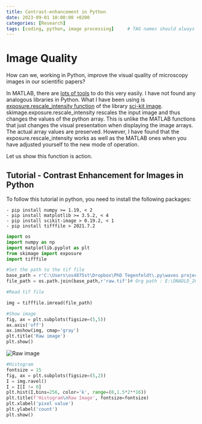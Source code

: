 ```yaml
---
title: Contrast-enhancement in Python
date: 2023-09-01 10:00:00 +0200
categories: [Research]
tags: [coding, python, image processing]     # TAG names should always be lowercase
---
```

# Image Quality
How can we, working in Python, improve the visual quality of microscopy images in our scientific papers?

In MATLAB, there are [lots of tools](https://www.mathworks.com/help/images/contrast-adjustment.html) to do this very easily.
I have not found any analogous libraries in Python. What I have been using is [exposure.rescale_intensity function](https://scikit-image.org/docs/stable/api/skimage.exposure.html#skimage.exposure.rescale_intensity) of the library [sci-kit image](https://scikit-image.org/). skimage.exposure.rescale_intensity rescales the input image and thus changes the values of the python array. This is unlike the MATLAB functions that just changes the visual presentation when displaying the image arrays. The actual array values are preserved. However, I have found that the exposure.rescale_intensity works as well as the MATLAB ones when you have adjusted yourself to the new mode of operation.

Let us show this function is action.

## Tutorial - Contrast Enhancement for Images in Python

To follow this tutorial in python, you need to install the following packages:
```
- pip install numpy >= 1.19, < 2
- pip install matplotlib >= 3.5.2, < 4
- pip install scikit-image > 0.19.2, < 1
- pip install tifffile > 2021.7.2
```

```python
import os
import numpy as np
import matplotlib.pyplot as plt
from skimage import exposure
import tifffile

#Set the path to the tif file
base_path = r'C:\Users\os4875st\Dropbox\PhD Tegenfeldt\.py\waves projects_shared\mp4_video_generation'
file_path = os.path.join(base_path,r'raw.tif')# Org path : E:\DNADLD_2022\T4_2022-06-15_2,3nguL\5mbar\100x_5mbar_out_013.nd2

#Read tif file

img = tifffile.imread(file_path)

#Show image
fig, ax = plt.subplots(figsize=(5,5))
ax.axis('off')
ax.imshow(img, cmap='gray') 
plt.title('Raw image')
plt.show()
```
![Raw image](/assets/image_optimization/raw_image.png)
```python
#Histogram
fontsize = 15
fig, ax = plt.subplots(figsize=(5,2))
I = img.ravel()
I = I[I != 0] 
plt.hist(I,bins=256, color='k', range=(0,1.5*2**16))
plt.title(f'Histogram\nRaw Image', fontsize=fontsize)
plt.xlabel('pixel value')
plt.ylabel('count')  
plt.show()
```

